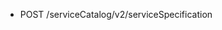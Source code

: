 <!--
    ATTENTION: This file was generated via gradle!
               Do NOT manually edit this file! Any such changes will be overwritten!
-->

* POST /serviceCatalog/v2/serviceSpecification
